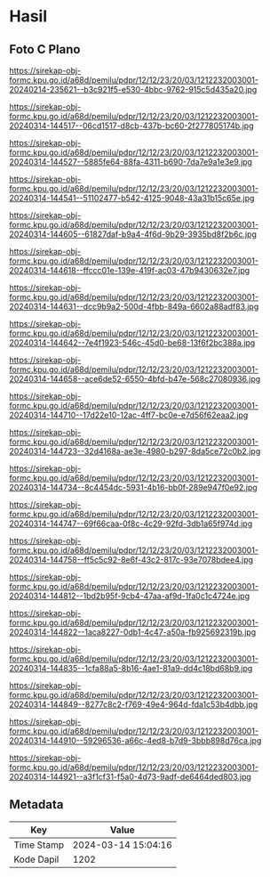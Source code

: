 # Hasil

## Foto C Plano

https://sirekap-obj-formc.kpu.go.id/a68d/pemilu/pdpr/12/12/23/20/03/1212232003001-20240214-235621--b3c921f5-e530-4bbc-9762-915c5d435a20.jpg

https://sirekap-obj-formc.kpu.go.id/a68d/pemilu/pdpr/12/12/23/20/03/1212232003001-20240314-144517--06cd1517-d8cb-437b-bc60-2f277805174b.jpg

https://sirekap-obj-formc.kpu.go.id/a68d/pemilu/pdpr/12/12/23/20/03/1212232003001-20240314-144527--5885fe64-88fa-4311-b690-7da7e9a1e3e9.jpg

https://sirekap-obj-formc.kpu.go.id/a68d/pemilu/pdpr/12/12/23/20/03/1212232003001-20240314-144541--51102477-b542-4125-9048-43a31b15c65e.jpg

https://sirekap-obj-formc.kpu.go.id/a68d/pemilu/pdpr/12/12/23/20/03/1212232003001-20240314-144605--61827daf-b9a4-4f6d-9b29-3935bd8f2b6c.jpg

https://sirekap-obj-formc.kpu.go.id/a68d/pemilu/pdpr/12/12/23/20/03/1212232003001-20240314-144618--ffccc01e-139e-419f-ac03-47b9430632e7.jpg

https://sirekap-obj-formc.kpu.go.id/a68d/pemilu/pdpr/12/12/23/20/03/1212232003001-20240314-144631--dcc9b9a2-500d-4fbb-849a-6602a88adf83.jpg

https://sirekap-obj-formc.kpu.go.id/a68d/pemilu/pdpr/12/12/23/20/03/1212232003001-20240314-144642--7e4f1923-546c-45d0-be68-13f6f2bc388a.jpg

https://sirekap-obj-formc.kpu.go.id/a68d/pemilu/pdpr/12/12/23/20/03/1212232003001-20240314-144658--ace6de52-6550-4bfd-b47e-568c27080936.jpg

https://sirekap-obj-formc.kpu.go.id/a68d/pemilu/pdpr/12/12/23/20/03/1212232003001-20240314-144710--17d22e10-12ac-4ff7-bc0e-e7d56f62eaa2.jpg

https://sirekap-obj-formc.kpu.go.id/a68d/pemilu/pdpr/12/12/23/20/03/1212232003001-20240314-144723--32d4168a-ae3e-4980-b297-8da5ce72c0b2.jpg

https://sirekap-obj-formc.kpu.go.id/a68d/pemilu/pdpr/12/12/23/20/03/1212232003001-20240314-144734--8c4454dc-5931-4b16-bb0f-289e947f0e92.jpg

https://sirekap-obj-formc.kpu.go.id/a68d/pemilu/pdpr/12/12/23/20/03/1212232003001-20240314-144747--69f66caa-0f8c-4c29-92fd-3db1a65f974d.jpg

https://sirekap-obj-formc.kpu.go.id/a68d/pemilu/pdpr/12/12/23/20/03/1212232003001-20240314-144758--ff5c5c92-8e6f-43c2-817c-93e7078bdee4.jpg

https://sirekap-obj-formc.kpu.go.id/a68d/pemilu/pdpr/12/12/23/20/03/1212232003001-20240314-144812--1bd2b95f-9cb4-47aa-af9d-1fa0c1c4724e.jpg

https://sirekap-obj-formc.kpu.go.id/a68d/pemilu/pdpr/12/12/23/20/03/1212232003001-20240314-144822--1aca8227-0db1-4c47-a50a-fb925692319b.jpg

https://sirekap-obj-formc.kpu.go.id/a68d/pemilu/pdpr/12/12/23/20/03/1212232003001-20240314-144835--1cfa88a5-8b16-4ae1-81a9-dd4c18bd68b9.jpg

https://sirekap-obj-formc.kpu.go.id/a68d/pemilu/pdpr/12/12/23/20/03/1212232003001-20240314-144849--8277c8c2-f769-49e4-964d-fda1c53b4dbb.jpg

https://sirekap-obj-formc.kpu.go.id/a68d/pemilu/pdpr/12/12/23/20/03/1212232003001-20240314-144910--59296536-a66c-4ed8-b7d9-3bbb898d76ca.jpg

https://sirekap-obj-formc.kpu.go.id/a68d/pemilu/pdpr/12/12/23/20/03/1212232003001-20240314-144921--a3f1cf31-f5a0-4d73-9adf-de6464ded803.jpg


## Metadata

| Key        | Value               |
| ---------- | ------------------- |
| Time Stamp | 2024-03-14 15:04:16 |
| Kode Dapil | 1202                |



